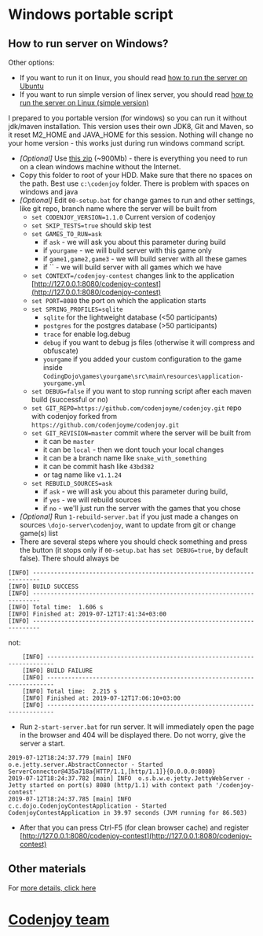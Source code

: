 Windows portable script
=======================

How to run server on Windows?
-----------------------------
Other options:
- If you want to run it on linux, you should read
[how to run the server on Ubuntu](https://github.com/codenjoyme/codenjoy-portable-linux.git#ubuntu-portable-script)
- If you want to run simple version of linex server, you should read 
[how to run the server on Linux (simple version)](https://github.com/codenjoyme/codenjoy-portable-linux-lite.git#linux-portable-script-simple-version)

I prepared to you portable version (for windows) so you can run it without
jdk/maven installation. This version uses their own JDK8, Git and Maven,
so it reset M2_HOME and JAVA_HOME for this session. Nothing will change no
your home version - this works just during run windows command script.
- *[Optional]* Use [this zip](https://epa.ms/EBW39) (~900Mb) - there is everything you need to run on a clean
windows machine without the Internet.
- Copy this folder to root of your HDD. Make sure that there no spaces on the path.
Best use `c:\codenjoy` folder. There is problem with spaces on windows and java
- *[Optional]* Edit `00-setup.bat` for change games to run and other settings,
like git repo, branch name where the server will be built from
  * `set CODENJOY_VERSION=1.1.0` Current version of codenjoy
  * `set SKIP_TESTS=true` should skip test
  * `set GAMES_TO_RUN=ask`
     * if `ask` - we will ask you about this parameter during build
     * if `yourgame` - we will build server with this game only
     * if `game1,game2,game3` - we will build server with all these games
     * if `` - we will build server with all games which we have
  * `set CONTEXT=/codenjoy-contest` changes link to the
    application [http://127.0.0.1:8080/codenjoy-contest](http://127.0.0.1:8080/codenjoy-contest)
  * `set PORT=8080` the port on which the application starts
  * `set SPRING_PROFILES=sqlite`
    * `sqlite` for the lightweight database (<50 participants)
    * `postgres` for the postgres database (>50 participants)
    * `trace` for enable log.debug
    * `debug` if you want to debug js files (otherwise it will compress and obfuscate)
    * `yourgame` if you added your custom configuration to the game inside `CodingDojo\games\yourgame\src\main\resources\application-yourgame.yml`
  * `set DEBUG=false` if you want to stop running script after each maven build (successful or no)
  * `set GIT_REPO=https://github.com/codenjoyme/codenjoy.git` repo with codenjoy forked from `https://github.com/codenjoyme/codenjoy.git`
  * `set GIT_REVISION=master` commit where the server will be built from
    * it can be `master`
    * it can be `local` - then we dont touch your local changes
    * it can be a branch name like `snake_with_something`
    * it can be commit hash like `43bd382`
    * or tag name like `v1.1.24`
  * `set REBUILD_SOURCES=ask`
    * if `ask` - we will ask you about this parameter during build,
    * if `yes` - we will rebuild sources
    * if `no` - we'll just run the server with the games that you chose
- *[Optional]* Run `1-rebuild-server.bat` if you just made a changes on
sources `\dojo-server\codenjoy`, want to update from git or change game(s) list
- There are several steps where you should check something and press the
button (it stops only if `00-setup.bat` has `set DEBUG=true`, by default false).
There should always be
```
[INFO] ------------------------------------------------------------------------
[INFO] BUILD SUCCESS
[INFO] ------------------------------------------------------------------------
[INFO] Total time:  1.606 s
[INFO] Finished at: 2019-07-12T17:41:34+03:00
[INFO] ------------------------------------------------------------------------
```
not:
```
    [INFO] ------------------------------------------------------------------------
    [INFO] BUILD FAILURE
    [INFO] ------------------------------------------------------------------------
    [INFO] Total time:  2.215 s
    [INFO] Finished at: 2019-07-12T17:06:10+03:00
    [INFO] ------------------------------------------------------------------------
```
- Run `2-start-server.bat` for run server. It will immediately open the
page in the browser and 404 will be displayed there. Do not worry, give
the server a start.
```
2019-07-12T18:24:37.779 [main] INFO  o.e.jetty.server.AbstractConnector - Started ServerConnector@435a718a{HTTP/1.1,[http/1.1]}{0.0.0.0:8080}
2019-07-12T18:24:37.782 [main] INFO  o.s.b.w.e.jetty.JettyWebServer - Jetty started on port(s) 8080 (http/1.1) with context path '/codenjoy-contest'
2019-07-12T18:24:37.785 [main] INFO  c.c.dojo.CodenjoyContestApplication - Started CodenjoyContestApplication in 39.97 seconds (JVM running for 86.503)
```
- After that you can press Ctrl-F5 (for clean browser cache) and register
[http://127.0.0.1:8080/codenjoy-contest](http://127.0.0.1:8080/codenjoy-contest)

Other materials
--------------
For [more details, click here](https://github.com/codenjoyme/codenjoy#codenjoy)

[Codenjoy team](http://codenjoy.com/portal/?page_id=51)
===========
